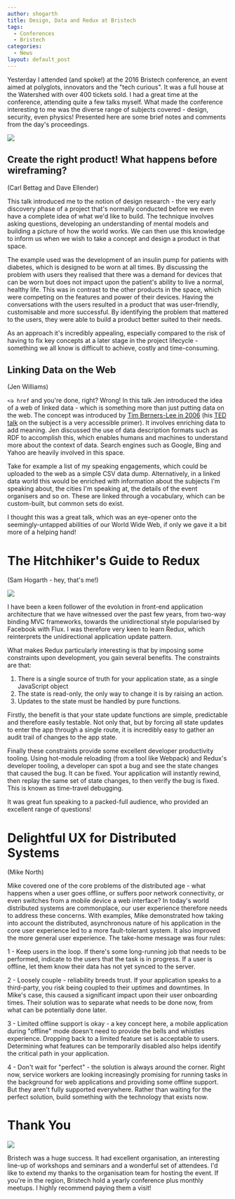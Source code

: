 ```yaml
---
author: shogarth
title: Design, Data and Redux at Bristech
tags:
  - Conferences
  - Bristech
categories:
  - News
layout: default_post
---
```


Yesterday I attended (and spoke!) at the 2016 Bristech conference, an event aimed at polyglots, innovators and the "tech curious". It was a full house at the Watershed with over 400 tickets sold. I had a great time at the conference, attending quite a few talks myself. What made the conference interesting to me was the diverse range of subjects covered - design, security, even physics! Presented here are some brief notes and comments from the day's proceedings.

<img src="{{ site.baseurl }}/shogarth/assets/bristech_opening.jpg"/>

## Create the right product! What happens before wireframing?

(Carl Bettag and Dave Ellender)

This talk introduced me to the notion of design research - the very early discovery phase of a project that's normally conducted before we even have a complete idea of what we'd like to build. The technique involves asking questions, developing an understanding of mental models and building a picture of how the world works. We can then use this knowledge to inform us when we wish to take a concept and design a product in that space.

The example used was the development of an insulin pump for patients with diabetes, which is designed to be worn at all times. By discussing the problem with users they realised that there was a demand for devices that can be worn but does not impact upon the patient's ability to live a normal, healthy life. This was in contrast to the other products in the space, which were competing on the features and power of their devices. Having the conversations with the users resulted in a product that was user-friendly, customisable and more successful. By identifying the problem that mattered to the users, they were able to build a product better suited to their needs.

As an approach it's incredibly appealing, especially compared to the risk of having to fix key concepts at a later stage in the project lifecycle - something we all know is difficult to achieve, costly and time-consuming.

## Linking Data on the Web

(Jen Williams)

`<a href` and you're done, right? Wrong! In this talk Jen introduced the idea of a web of linked data - which is something more than just putting data on the web. The concept was introduced by [Tim Berners-Lee in 2006](https://www.w3.org/DesignIssues/LinkedData.html) (his [TED talk](https://www.ted.com/talks/tim_berners_lee_on_the_next_web?language=en) on the subject is a very accessible primer). It involves enriching data to add meaning. Jen discussed the use of data description formats such as RDF to accomplish this, which enables humans and machines to understand more about the context of data. Search engines such as Google, Bing and Yahoo are heavily involved in this space.

Take for example a list of my speaking engagements, which could be uploaded to the web as a simple CSV data dump. Alternatively, in a linked data world this would be enriched with information about the subjects I'm speaking about, the cities I'm speaking at, the details of the event organisers and so on. These are linked through a vocabulary, which can be custom-built, but common sets do exist.

I thought this was a great talk, which was an eye-opener onto the seemingly-untapped abilities of our World Wide Web, if only we gave it a bit more of a helping hand!

# The Hitchhiker's Guide to Redux

(Sam Hogarth - hey, that's me!)

<img src="{{ site.baseurl }}/shogarth/assets/bristech_redux.JPG"/>

I have been a keen follower of the evolution in front-end application architecture that we have witnessed over the past few years, from two-way binding MVC frameworks, towards the unidirectional style popularised by Facebook with Flux. I was therefore very keen to learn Redux, which reinterprets the unidirectional application update pattern.

What makes Redux particularly interesting is that by imposing some constraints upon development, you gain several benefits. The constraints are that:

1. There is a single source of truth for your application state, as a single JavaScript object
2. The state is read-only, the only way to change it is by raising an action.
3. Updates to the state must be handled by pure functions.

Firstly, the benefit is that your state update functions are simple, predictable and therefore easily testable. Not only that, but by forcing all state updates to enter the app through a single route, it is incredibly easy to gather an audit trail of changes to the app state.

Finally these constraints provide some excellent developer productivity tooling. Using hot-module reloading (from a tool like Webpack) and Redux's developer tooling, a developer can spot a bug and see the state changes that caused the bug. It can be fixed. Your application will instantly rewind, then replay the same set of state changes, to then verify the bug is fixed. This is known as time-travel debugging.

It was great fun speaking to a packed-full audience, who provided an excellent range of questions!

# Delightful UX for Distributed Systems

(Mike North)

Mike covered one of the core problems of the distributed age - what happens when a user goes offline, or suffers poor network connectivity, or even switches from a mobile device a web interface? In today's world distributed systems are commonplace, our user experience therefore needs to address these concerns. With examples, Mike demonstrated how taking into account the distributed, asynchronous nature of his application in the core user experience led to a more fault-tolerant system. It also improved the more general user experience. The take-home message was four rules:

1 - Keep users in the loop. If there's some long-running job that needs to be performed, indicate to the users that the task is in progress. If a user is offline, let them know their data has not yet synced to the server.

2 - Loosely couple - reliability breeds trust. If your application speaks to a third-party, you risk being coupled to their uptimes and downtimes. In Mike's case, this caused a significant impact upon their user onboarding times. Their solution was to separate what needs to be done now, from what can be potentially done later.

3 - Limited offline support is okay - a key concept here, a mobile application during "offline" mode doesn't need to provide the bells and whistles experience. Dropping back to a limited feature set is acceptable to users. Determining what features can be temporarily disabled also helps identify the critical path in your application.

4 - Don't wait for "perfect" - the solution is always around the corner. Right now, service workers are looking increasingly promising for running tasks in the background for web applications and providing some offline support. But they aren't fully supported everywhere. Rather than waiting for the perfect solution, build something with the technology that exists now.

# Thank You

<img src="{{ site.baseurl }}/shogarth/assets/bristech_twitterwall.JPG"/>

Bristech was a huge success. It had excellent organisation, an interesting line-up of workshops and seminars and a wonderful set of attendees. I'd like to extend my thanks to the organisation team for hosting the event. If you're in the region, Bristech hold a yearly conference plus monthly meetups. I highly recommend paying them a visit!


